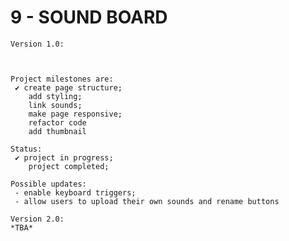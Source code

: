 # 9 - SOUND BOARD

    Version 1.0:



    Project milestones are:
     ✔ create page structure;
        add styling;
        link sounds;
        make page responsive;
        refactor code
        add thumbnail

    Status:
     ✔ project in progress;
        project completed;

    Possible updates:
     - enable keyboard triggers;
     - allow users to upload their own sounds and rename buttons

    Version 2.0:
    *TBA*
